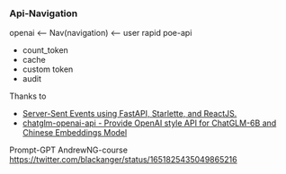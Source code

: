 
###  Api-Navigation


openai <--  Nav(navigation) <-- user
rapid
poe-api

- count_token
- cache
- custom token
- audit

Thanks to
- [Server-Sent Events using FastAPI, Starlette, and ReactJS.](https://github.com/harshitsinghai77/server-sent-events-using-fastapi-and-reactjs)
- [chatglm-openai-api - Provide OpenAI style API for ChatGLM-6B and Chinese Embeddings Model](https://github.com/ninehills/chatglm-openai-api)

Prompt-GPT AndrewNG-course
https://twitter.com/blackanger/status/1651825435049865216